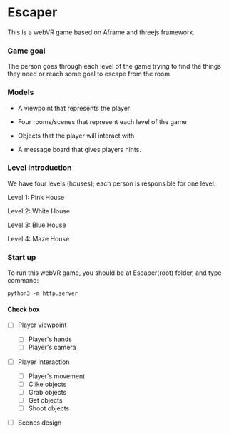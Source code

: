 # Escaper
This is a webVR game based on Aframe and threejs framework. 

### Game goal
The person goes through each level of the game trying to find the things they need or reach some goal to escape from the room. 

### Models

- A viewpoint that represents the player

- Four rooms/scenes that represent each level of the game

- Objects that the player will interact with

- A message board that gives players hints.

### Level introduction

We have four levels (houses); each person is responsible for one level.

Level 1: Pink House

Level 2: White House

Level 3: Blue House

Level 4: Maze House

### Start up
To run this webVR game, you should be at Escaper(root) folder, and type command:
```
python3 -m http.server
```

#### Check box

- [ ] Player viewpoint 
    - [ ] Player's hands
    - [ ] Player's camera
- [ ] Player Interaction
    - [ ] Player's movement
    - [ ] Clike objects
    - [ ] Grab objects
    - [ ] Get objects
    - [ ] Shoot objects
- [ ] Scenes design

